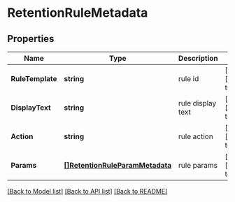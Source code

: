 # RetentionRuleMetadata

## Properties
Name | Type | Description | Notes
------------ | ------------- | ------------- | -------------
**RuleTemplate** | **string** | rule id | [optional] [default to null]
**DisplayText** | **string** | rule display text | [optional] [default to null]
**Action** | **string** | rule action | [optional] [default to null]
**Params** | [**[]RetentionRuleParamMetadata**](RetentionRuleParamMetadata.md) | rule params | [optional] [default to null]

[[Back to Model list]](../README.md#documentation-for-models) [[Back to API list]](../README.md#documentation-for-api-endpoints) [[Back to README]](../README.md)


